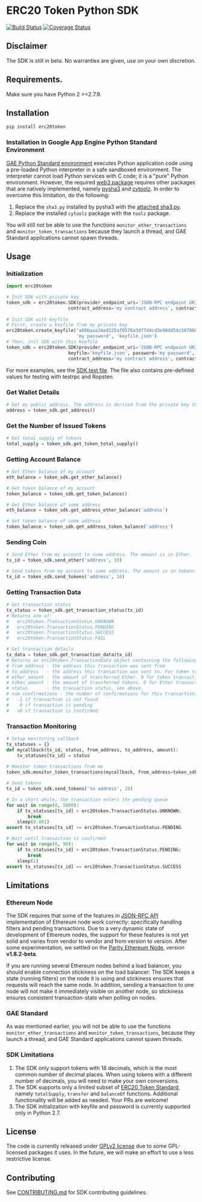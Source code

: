 
# ERC20 Token Python SDK 
[![Build Status](https://travis-ci.org/kinfoundation/erc20token-sdk-python.svg)](https://travis-ci.org/kinfoundation/erc20token-sdk-python) [![Coverage Status](https://codecov.io/gh/kinfoundation/erc20token-sdk-python/branch/master/graph/badge.svg?token=dOvV9K8oFe)](https://codecov.io/gh/kinfoundation/erc20token-sdk-python)

## Disclaimer

The SDK is still in beta. No warranties are given, use on your own discretion.

## Requirements.

Make sure you have Python 2 >=2.7.9.

## Installation 

```sh
pip install erc20token
```

### Installation in Google App Engine Python Standard Environment
[GAE Python Standard environment](https://cloud.google.com/appengine/docs/standard/) executes Python 
application code using a pre-loaded Python interpreter in a safe sandboxed environment. The interpreter cannot 
load Python services with C code; it is a "pure" Python environment. However, the required
[web3 package](https://pypi.python.org/pypi/web3/) requires other packages that are natively implemented, namely
[pysha3](https://pypi.python.org/pypi/pysha3) and [cytoolz](https://pypi.python.org/pypi/cytoolz).
In order to overcome this limitation, do the following:
1. Replace the `sha3.py` installed by pysha3 with the [attached sha3.py](sha3.py.alt).
2. Replace the installed `cytoolz` package with the `toolz` package.

You will still not be able to use the functions `monitor_ether_transactions` and `monitor_token_transactions`
because they launch a thread, and GAE Standard applications cannot spawn threads.


## Usage

### Initialization

```python
import erc20token

# Init SDK with private key
token_sdk = erc20token.SDK(provider_endpoint_uri='JSON-RPC endpoint URI', private_key='my private key',
                       contract_address='my contract address', contract_abi='abi of my contract as json')
                       
# Init SDK with keyfile
# First, create a keyfile from my private key
erc20token.create_keyfile('a60baaa34ed125af0570a3df7d4cd3e80dd5dc5070680573f8de0ecfc1957575', 
                          'my password', 'keyfile.json')
# Then, init SDK with this keyfile
token_sdk = erc20token.SDK(provider_endpoint_uri='JSON-RPC endpoint URI', 
                       keyfile='keyfile.json', password='my password',
                       contract_address='my contract address', contract_abi='abi of my contract as json')
````
For more examples, see the [SDK test file](test/test_sdk.py). The file also contains pre-defined values for testing
with testrpc and Ropsten.


### Get Wallet Details
```python
# Get my public address. The address is derived from the private key the SDK was inited with.
address = token_sdk.get_address()
```

### Get the Number of Issued Tokens
```python
# Get total supply of tokens
total_supply = token_sdk.get_token_total_supply()
```

### Getting Account Balance
```python
# Get Ether balance of my account
eth_balance = token_sdk.get_ether_balance()

# Get token balance of my account
token_balance = token_sdk.get_token_balance()

# Get Ether balance of some address
eth_balance = token_sdk.get_address_ether_balance('address')

# Get token balance of some address
token_balance = token_sdk.get_address_token_balance('address')
```

### Sending Coin
```python
# Send Ether from my account to some address. The amount is in Ether.
tx_id = token_sdk.send_ether('address', 10)

# Send tokens from my account to some address. The amount is in tokens.
tx_id = token_sdk.send_tokens('address', 10)
```

### Getting Transaction Data
```python
# Get transaction status
tx_status = token_sdk.get_transaction_status(tx_id)
# Returns one of:
#   erc20token.TransactionStatus.UNKNOWN
#   erc20token.TransactionStatus.PENDING
#   erc20token.TransactionStatus.SUCCESS
#   erc20token.TransactionStatus.FAIL

# Get transaction details
tx_data = token_sdk.get_transaction_data(tx_id)
# Returns an erc20token.TransactionData object containing the following fields:
# from_address - the address this transaction was sent from
# to_address   - the address this transaction was sent to. For token transactions, this is the decoded recipient address.
# ether_amount - the amount of transferred Ether. 0 for token transactions.
# token_amount - the amount of transferred tokens. 0 for Ether transactions.
# status       - the transaction status, see above.
# num_confirmations - the number of confirmations for this transaction:
#   -1 if transaction is not found
#    0 if transaction is pending
#   >0 if transaction is confirmed
```

### Transaction Monitoring
```python
# Setup monitoring callback
tx_statuses = {}
def mycallback(tx_id, status, from_address, to_address, amount):
    tx_statuses[tx_id] = status
  
# Monitor token transactions from me 
token_sdk.monitor_token_transactions(mycallback, from_address=token_sdk.get_address())

# Send tokens
tx_id = token_sdk.send_tokens('to address', 10)

# In a short while, the transaction enters the pending queue
for wait in range(0, 5000):
    if tx_statuses[tx_id] > erc20token.TransactionStatus.UNKNOWN:
        break
    sleep(0.001)
assert tx_statuses[tx_id] >= erc20token.TransactionStatus.PENDING

# Wait until transaction is confirmed 
for wait in range(0, 90):
    if tx_statuses[tx_id] > erc20token.TransactionStatus.PENDING:
        break
    sleep(1)
assert tx_statuses[tx_id] == erc20token.TransactionStatus.SUCCESS
```

## Limitations

### Ethereum Node

The SDK requires that some of the features in [JSON-RPC API](https://github.com/ethereum/wiki/wiki/JSON-RPC) 
implementation of Ethereum node work correctly: specifically handling filters and pending transactions. Due to a very 
dynamic state of development of Ethereum nodes, the support for these features is not yet solid and varies from 
vendor to vendor and from version to version. After some experimentation, we settled on the
[Parity Ethereum Node](https://www.parity.io/), version **v1.8.2-beta**.

If you are running several Ethereum nodes behind a load balancer, you should enable connection stickiness on the 
load balancer: The SDK keeps a state (running filters) on the node it is using and stickiness ensures that requests 
will reach the same node. In addition, sending a transaction to one node will not make it immediately visible on 
another node, so stickiness ensures consistent transaction-state when polling on nodes.

### GAE Standard

As was mentioned earlier, you will not be able to use the functions `monitor_ether_transactions` and 
`monitor_token_transactions`, because they launch a thread, and GAE Standard applications cannot spawn threads.

### SDK Limitations

1. The SDK only support tokens with 18 decimals, which is the most common number of decimal places. When using tokens
with a different number of decimals, you will need to make your own conversions.
2. The SDK supports only a limited subset of [ERC20 Token Standard](https://theethereum.wiki/w/index.php/ERC20_Token_Standard),
namely `totalSupply`, `transfer` and `balanceOf` functions. Additional functionality will be added as needed. 
Your PRs are welcome!
3. The SDK initialization with keyfile and password is currently supported only in Python 2.7.

## License
The code is currently released under [GPLv2 license](LICENSE) due to some GPL-licensed packages it uses. In the 
future, we will make an effort to use a less restrictive license.

## Contributing
See [CONTRIBUTING.md](CONTRIBUTING.md) for SDK contributing guidelines. 

